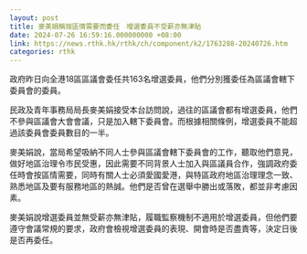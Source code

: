 ```yaml
---
layout: post
title: 麥美娟稱按區情需要而委任　增選委員不受薪亦無津貼
date: 2024-07-26 16:59:16.000000000 +08:00
link: https://news.rthk.hk/rthk/ch/component/k2/1763288-20240726.htm
categories: rthk
---
```


政府昨日向全港18區區議會委任共163名增選委員，他們分別獲委任為區議會轄下委員會的委員。

民政及青年事務局局長麥美娟接受本台訪問說，過往的區議會都有增選委員，他們不參與區議會大會會議，只是加入轄下委員會。而根據相關條例，增選委員不能超過該委員會委員數目的一半。

麥美娟說，當局希望吸納不同人士參與區議會轄下委員會的工作，聽取他們意見，做好地區治理令市民受惠，因此需要不同背景人士加入與區議員合作，強調政府委任時會按區情需要，同時有關人士必須愛國愛港，與特區政府地區治理理念一致、熟悉地區及要有服務地區的熱誠。他們是否曾在選舉中勝出或落敗，都並非考慮因素。

麥美娟說增選委員並無受薪亦無津貼，履職監察機制不適用於增選委員，但他們要遵守會議常規的要求，政府會檢視增選委員的表現、開會時是否盡責等，決定日後是否再委任。
